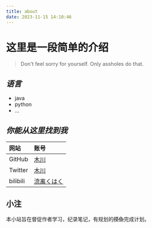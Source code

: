 ```yaml
---
title: about
date: 2023-11-15 14:10:46
---
```


# 这里是一段简单的介绍

> Don't feel sorry for yourself. 
>Only assholes do that.

## _语言_
 - java
 - python
 - ...

## _你能从这里找到我_

|  网站  | 账号                                       |
|:------ |:------------------------------------------|
|  GitHub|[木川](https://github.com/muchuan77)        |
|  Twitter|[木川](https://twitter.com/mchun54124464)  |
|  bilibili|[流离くはく](https://space.bilibili.com/28588973?spm_id_from=333.1007.0.0)|

## 小注
 本小站旨在督促作者学习，纪录笔记，有规划的~~摸鱼~~完成计划。  


